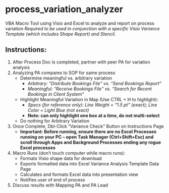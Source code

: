 # process_variation_analyzer
VBA Macro Tool using Visio and Excel to analyze and report on process variation
*Required to be used in conjunction with a specific Visio Variance Template (which includes Shape Report) and Stencil.*

## Instructions:

1. After Process Doc is completed, partner with peer PA for variation analysis
2. Analyzing PA compares to SOP for same process
	* Determine meaningful vs. arbitrary variation
		* *Arbitrary: “Distribute Bookings File” vs. “Send Bookings Report”*
		* *Meaningful: “Receive Bookings File” vs. “Search for Recent Bookings in Client System”*
	* Highlight Meaningful Variation in Map (Use CTRL + H to highlight):
		* *Specs (for reference only): Line Weight = “1.5 pt” (exact); Line Color = Light Blue (not exact)*
		* **Note: can only highlight one box at a time, do not multi-select**
	* Do nothing for Arbitrary Variation
3. Once Complete, Dbl-Click “Variance Check” Button on Instructions Page
	* **Important: Before running, ensure there are no Excel Processes running on your PC – open Task Manager 	(Ctrl+Shift+Esc) and scroll through Apps and Background Processes ending any rogue Excel processes**
4. Macro Runs (don’t touch computer while macro runs):
	* Formats Visio shape data for download
	* Exports formatted data into Excel Variance Analysis Template Data Page
	* Calculates and formats Excel data into presentation view
	* Notifies user of end of process
5. Discuss results with Mapping PA and PA Lead

